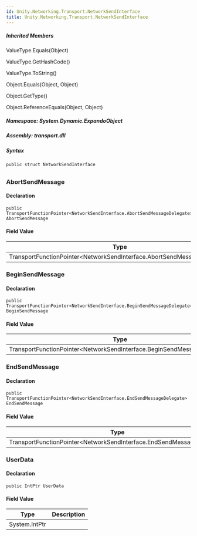 ```yaml
---  
id: Unity.Networking.Transport.NetworkSendInterface  
title: Unity.Networking.Transport.NetworkSendInterface  
---
```


<div class="markdown level0 summary">

</div>

<div class="markdown level0 conceptual">

</div>

<div class="inheritedMembers">

##### Inherited Members

<div>

ValueType.Equals(Object)

</div>

<div>

ValueType.GetHashCode()

</div>

<div>

ValueType.ToString()

</div>

<div>

Object.Equals(Object, Object)

</div>

<div>

Object.GetType()

</div>

<div>

Object.ReferenceEquals(Object, Object)

</div>

</div>

##### **Namespace**: System.Dynamic.ExpandoObject

##### **Assembly**: transport.dll

##### Syntax

``` lang-csharp
public struct NetworkSendInterface
```

## 

### AbortSendMessage

<div class="markdown level1 summary">

</div>

<div class="markdown level1 conceptual">

</div>

#### Declaration

``` lang-csharp
public TransportFunctionPointer<NetworkSendInterface.AbortSendMessageDelegate> AbortSendMessage
```

#### Field Value

| Type                                                                      | Description |
|---------------------------------------------------------------------------|-------------|
| TransportFunctionPointer\<NetworkSendInterface.AbortSendMessageDelegate\> |             |

### BeginSendMessage

<div class="markdown level1 summary">

</div>

<div class="markdown level1 conceptual">

</div>

#### Declaration

``` lang-csharp
public TransportFunctionPointer<NetworkSendInterface.BeginSendMessageDelegate> BeginSendMessage
```

#### Field Value

| Type                                                                      | Description |
|---------------------------------------------------------------------------|-------------|
| TransportFunctionPointer\<NetworkSendInterface.BeginSendMessageDelegate\> |             |

### EndSendMessage

<div class="markdown level1 summary">

</div>

<div class="markdown level1 conceptual">

</div>

#### Declaration

``` lang-csharp
public TransportFunctionPointer<NetworkSendInterface.EndSendMessageDelegate> EndSendMessage
```

#### Field Value

| Type                                                                    | Description |
|-------------------------------------------------------------------------|-------------|
| TransportFunctionPointer\<NetworkSendInterface.EndSendMessageDelegate\> |             |

### UserData

<div class="markdown level1 summary">

</div>

<div class="markdown level1 conceptual">

</div>

#### Declaration

``` lang-csharp
public IntPtr UserData
```

#### Field Value

| Type          | Description |
|---------------|-------------|
| System.IntPtr |             |
